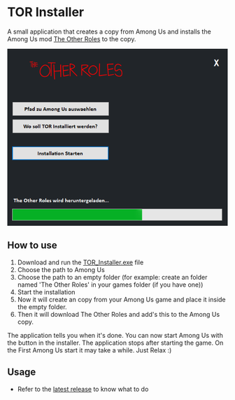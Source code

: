 #  TOR Installer
A small application that creates a copy from Among Us and installs the Among Us mod [The Other Roles](https://github.com/TheOtherRolesAU/TheOtherRoles) to the copy.

![TOR Installer](TOR_Installer.png?raw=true "TOR Installer")

## 	How to use
1. Download and run the [TOR_Installer.exe](https://github.com/Teejay39/TOR-Installer/releases/latest/download/TOR_Installer.exe) file
2. Choose the path to Among Us
3. Choose the path to an empty folder (for example: create an folder named 'The Other Roles' in your games folder (if you have one))
4. Start the installation
5. Now it will create an copy from your Among Us game and place it inside the empty folder.
6. Then it will download The Other Roles and add's this to the Among Us copy.

The application tells you when it's done. You can now start Among Us with the button in the installer.
The application stops after starting the game.
On the First Among Us start it may take a while. Just Relax :)

## Usage
- Refer to the [latest release](https://github.com/Teejay39/TOR-Installer/releases/latest) to know what to do
